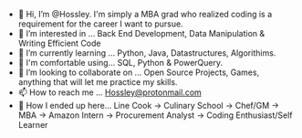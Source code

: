 - 👋 Hi, I’m @Hossley. 
      I'm simply a MBA grad who realized coding is a requirement for the career I want to pursue. 
- 👀 I’m interested in ...
      Back End Development, Data Manipulation & Writing Efficient Code
- 🌱 I’m currently learning ...
      Python, Java, Datastructures, Algorithims.
- 🎫 I'm comfortable using...
      SQL, Python & PowerQuery.
- 💞️ I’m looking to collaborate on ...
      Open Source Projects, Games, anything that will let me practice my skills. 
- 📫 How to reach me ...
      Hossley@protonmail.com
- 🧭 How I ended up here...
      Line Cook -> Culinary School -> Chef/GM -> MBA -> Amazon Intern -> Procurement Analyst -> Coding Enthusiast/Self Learner
 
